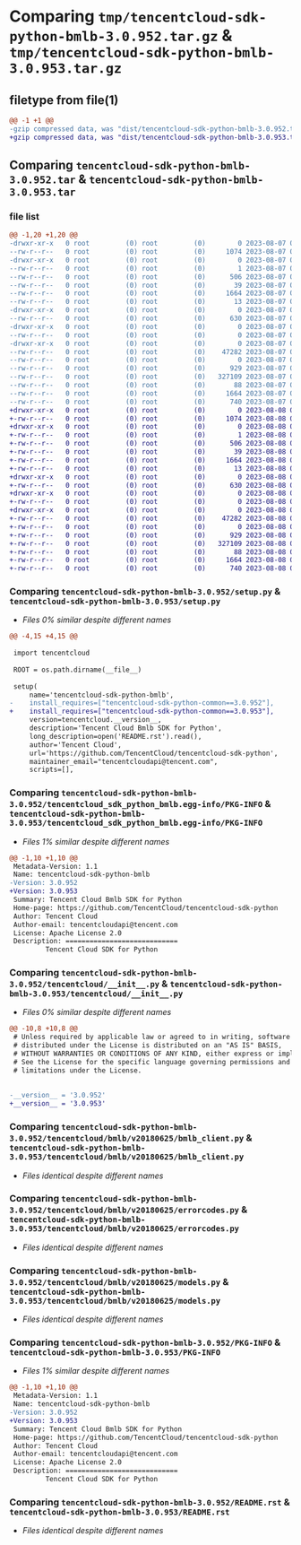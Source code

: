 # Comparing `tmp/tencentcloud-sdk-python-bmlb-3.0.952.tar.gz` & `tmp/tencentcloud-sdk-python-bmlb-3.0.953.tar.gz`

## filetype from file(1)

```diff
@@ -1 +1 @@
-gzip compressed data, was "dist/tencentcloud-sdk-python-bmlb-3.0.952.tar", last modified: Mon Aug  7 08:47:07 2023, max compression
+gzip compressed data, was "dist/tencentcloud-sdk-python-bmlb-3.0.953.tar", last modified: Tue Aug  8 00:18:52 2023, max compression
```

## Comparing `tencentcloud-sdk-python-bmlb-3.0.952.tar` & `tencentcloud-sdk-python-bmlb-3.0.953.tar`

### file list

```diff
@@ -1,20 +1,20 @@
-drwxr-xr-x   0 root         (0) root         (0)        0 2023-08-07 08:47:07.000000 tencentcloud-sdk-python-bmlb-3.0.952/
--rw-r--r--   0 root         (0) root         (0)     1074 2023-08-07 08:47:07.000000 tencentcloud-sdk-python-bmlb-3.0.952/setup.py
-drwxr-xr-x   0 root         (0) root         (0)        0 2023-08-07 08:47:07.000000 tencentcloud-sdk-python-bmlb-3.0.952/tencentcloud_sdk_python_bmlb.egg-info/
--rw-r--r--   0 root         (0) root         (0)        1 2023-08-07 08:47:07.000000 tencentcloud-sdk-python-bmlb-3.0.952/tencentcloud_sdk_python_bmlb.egg-info/dependency_links.txt
--rw-r--r--   0 root         (0) root         (0)      506 2023-08-07 08:47:07.000000 tencentcloud-sdk-python-bmlb-3.0.952/tencentcloud_sdk_python_bmlb.egg-info/SOURCES.txt
--rw-r--r--   0 root         (0) root         (0)       39 2023-08-07 08:47:07.000000 tencentcloud-sdk-python-bmlb-3.0.952/tencentcloud_sdk_python_bmlb.egg-info/requires.txt
--rw-r--r--   0 root         (0) root         (0)     1664 2023-08-07 08:47:07.000000 tencentcloud-sdk-python-bmlb-3.0.952/tencentcloud_sdk_python_bmlb.egg-info/PKG-INFO
--rw-r--r--   0 root         (0) root         (0)       13 2023-08-07 08:47:07.000000 tencentcloud-sdk-python-bmlb-3.0.952/tencentcloud_sdk_python_bmlb.egg-info/top_level.txt
-drwxr-xr-x   0 root         (0) root         (0)        0 2023-08-07 08:47:07.000000 tencentcloud-sdk-python-bmlb-3.0.952/tencentcloud/
--rw-r--r--   0 root         (0) root         (0)      630 2023-08-07 08:47:07.000000 tencentcloud-sdk-python-bmlb-3.0.952/tencentcloud/__init__.py
-drwxr-xr-x   0 root         (0) root         (0)        0 2023-08-07 08:47:07.000000 tencentcloud-sdk-python-bmlb-3.0.952/tencentcloud/bmlb/
--rw-r--r--   0 root         (0) root         (0)        0 2023-08-07 08:47:07.000000 tencentcloud-sdk-python-bmlb-3.0.952/tencentcloud/bmlb/__init__.py
-drwxr-xr-x   0 root         (0) root         (0)        0 2023-08-07 08:47:07.000000 tencentcloud-sdk-python-bmlb-3.0.952/tencentcloud/bmlb/v20180625/
--rw-r--r--   0 root         (0) root         (0)    47282 2023-08-07 08:47:07.000000 tencentcloud-sdk-python-bmlb-3.0.952/tencentcloud/bmlb/v20180625/bmlb_client.py
--rw-r--r--   0 root         (0) root         (0)        0 2023-08-07 08:47:07.000000 tencentcloud-sdk-python-bmlb-3.0.952/tencentcloud/bmlb/v20180625/__init__.py
--rw-r--r--   0 root         (0) root         (0)      929 2023-08-07 08:47:07.000000 tencentcloud-sdk-python-bmlb-3.0.952/tencentcloud/bmlb/v20180625/errorcodes.py
--rw-r--r--   0 root         (0) root         (0)   327109 2023-08-07 08:47:07.000000 tencentcloud-sdk-python-bmlb-3.0.952/tencentcloud/bmlb/v20180625/models.py
--rw-r--r--   0 root         (0) root         (0)       88 2023-08-07 08:47:07.000000 tencentcloud-sdk-python-bmlb-3.0.952/setup.cfg
--rw-r--r--   0 root         (0) root         (0)     1664 2023-08-07 08:47:07.000000 tencentcloud-sdk-python-bmlb-3.0.952/PKG-INFO
--rw-r--r--   0 root         (0) root         (0)      740 2023-08-07 08:47:07.000000 tencentcloud-sdk-python-bmlb-3.0.952/README.rst
+drwxr-xr-x   0 root         (0) root         (0)        0 2023-08-08 00:18:52.000000 tencentcloud-sdk-python-bmlb-3.0.953/
+-rw-r--r--   0 root         (0) root         (0)     1074 2023-08-08 00:18:52.000000 tencentcloud-sdk-python-bmlb-3.0.953/setup.py
+drwxr-xr-x   0 root         (0) root         (0)        0 2023-08-08 00:18:52.000000 tencentcloud-sdk-python-bmlb-3.0.953/tencentcloud_sdk_python_bmlb.egg-info/
+-rw-r--r--   0 root         (0) root         (0)        1 2023-08-08 00:18:52.000000 tencentcloud-sdk-python-bmlb-3.0.953/tencentcloud_sdk_python_bmlb.egg-info/dependency_links.txt
+-rw-r--r--   0 root         (0) root         (0)      506 2023-08-08 00:18:52.000000 tencentcloud-sdk-python-bmlb-3.0.953/tencentcloud_sdk_python_bmlb.egg-info/SOURCES.txt
+-rw-r--r--   0 root         (0) root         (0)       39 2023-08-08 00:18:52.000000 tencentcloud-sdk-python-bmlb-3.0.953/tencentcloud_sdk_python_bmlb.egg-info/requires.txt
+-rw-r--r--   0 root         (0) root         (0)     1664 2023-08-08 00:18:52.000000 tencentcloud-sdk-python-bmlb-3.0.953/tencentcloud_sdk_python_bmlb.egg-info/PKG-INFO
+-rw-r--r--   0 root         (0) root         (0)       13 2023-08-08 00:18:52.000000 tencentcloud-sdk-python-bmlb-3.0.953/tencentcloud_sdk_python_bmlb.egg-info/top_level.txt
+drwxr-xr-x   0 root         (0) root         (0)        0 2023-08-08 00:18:52.000000 tencentcloud-sdk-python-bmlb-3.0.953/tencentcloud/
+-rw-r--r--   0 root         (0) root         (0)      630 2023-08-08 00:18:52.000000 tencentcloud-sdk-python-bmlb-3.0.953/tencentcloud/__init__.py
+drwxr-xr-x   0 root         (0) root         (0)        0 2023-08-08 00:18:52.000000 tencentcloud-sdk-python-bmlb-3.0.953/tencentcloud/bmlb/
+-rw-r--r--   0 root         (0) root         (0)        0 2023-08-08 00:18:52.000000 tencentcloud-sdk-python-bmlb-3.0.953/tencentcloud/bmlb/__init__.py
+drwxr-xr-x   0 root         (0) root         (0)        0 2023-08-08 00:18:52.000000 tencentcloud-sdk-python-bmlb-3.0.953/tencentcloud/bmlb/v20180625/
+-rw-r--r--   0 root         (0) root         (0)    47282 2023-08-08 00:18:52.000000 tencentcloud-sdk-python-bmlb-3.0.953/tencentcloud/bmlb/v20180625/bmlb_client.py
+-rw-r--r--   0 root         (0) root         (0)        0 2023-08-08 00:18:52.000000 tencentcloud-sdk-python-bmlb-3.0.953/tencentcloud/bmlb/v20180625/__init__.py
+-rw-r--r--   0 root         (0) root         (0)      929 2023-08-08 00:18:52.000000 tencentcloud-sdk-python-bmlb-3.0.953/tencentcloud/bmlb/v20180625/errorcodes.py
+-rw-r--r--   0 root         (0) root         (0)   327109 2023-08-08 00:18:52.000000 tencentcloud-sdk-python-bmlb-3.0.953/tencentcloud/bmlb/v20180625/models.py
+-rw-r--r--   0 root         (0) root         (0)       88 2023-08-08 00:18:52.000000 tencentcloud-sdk-python-bmlb-3.0.953/setup.cfg
+-rw-r--r--   0 root         (0) root         (0)     1664 2023-08-08 00:18:52.000000 tencentcloud-sdk-python-bmlb-3.0.953/PKG-INFO
+-rw-r--r--   0 root         (0) root         (0)      740 2023-08-08 00:18:52.000000 tencentcloud-sdk-python-bmlb-3.0.953/README.rst
```

### Comparing `tencentcloud-sdk-python-bmlb-3.0.952/setup.py` & `tencentcloud-sdk-python-bmlb-3.0.953/setup.py`

 * *Files 0% similar despite different names*

```diff
@@ -4,15 +4,15 @@
 
 import tencentcloud
 
 ROOT = os.path.dirname(__file__)
 
 setup(
     name='tencentcloud-sdk-python-bmlb',
-    install_requires=["tencentcloud-sdk-python-common==3.0.952"],
+    install_requires=["tencentcloud-sdk-python-common==3.0.953"],
     version=tencentcloud.__version__,
     description='Tencent Cloud Bmlb SDK for Python',
     long_description=open('README.rst').read(),
     author='Tencent Cloud',
     url='https://github.com/TencentCloud/tencentcloud-sdk-python',
     maintainer_email="tencentcloudapi@tencent.com",
     scripts=[],
```

### Comparing `tencentcloud-sdk-python-bmlb-3.0.952/tencentcloud_sdk_python_bmlb.egg-info/PKG-INFO` & `tencentcloud-sdk-python-bmlb-3.0.953/tencentcloud_sdk_python_bmlb.egg-info/PKG-INFO`

 * *Files 1% similar despite different names*

```diff
@@ -1,10 +1,10 @@
 Metadata-Version: 1.1
 Name: tencentcloud-sdk-python-bmlb
-Version: 3.0.952
+Version: 3.0.953
 Summary: Tencent Cloud Bmlb SDK for Python
 Home-page: https://github.com/TencentCloud/tencentcloud-sdk-python
 Author: Tencent Cloud
 Author-email: tencentcloudapi@tencent.com
 License: Apache License 2.0
 Description: ============================
         Tencent Cloud SDK for Python
```

### Comparing `tencentcloud-sdk-python-bmlb-3.0.952/tencentcloud/__init__.py` & `tencentcloud-sdk-python-bmlb-3.0.953/tencentcloud/__init__.py`

 * *Files 0% similar despite different names*

```diff
@@ -10,8 +10,8 @@
 # Unless required by applicable law or agreed to in writing, software
 # distributed under the License is distributed on an "AS IS" BASIS,
 # WITHOUT WARRANTIES OR CONDITIONS OF ANY KIND, either express or implied.
 # See the License for the specific language governing permissions and
 # limitations under the License.
 
 
-__version__ = '3.0.952'
+__version__ = '3.0.953'
```

### Comparing `tencentcloud-sdk-python-bmlb-3.0.952/tencentcloud/bmlb/v20180625/bmlb_client.py` & `tencentcloud-sdk-python-bmlb-3.0.953/tencentcloud/bmlb/v20180625/bmlb_client.py`

 * *Files identical despite different names*

### Comparing `tencentcloud-sdk-python-bmlb-3.0.952/tencentcloud/bmlb/v20180625/errorcodes.py` & `tencentcloud-sdk-python-bmlb-3.0.953/tencentcloud/bmlb/v20180625/errorcodes.py`

 * *Files identical despite different names*

### Comparing `tencentcloud-sdk-python-bmlb-3.0.952/tencentcloud/bmlb/v20180625/models.py` & `tencentcloud-sdk-python-bmlb-3.0.953/tencentcloud/bmlb/v20180625/models.py`

 * *Files identical despite different names*

### Comparing `tencentcloud-sdk-python-bmlb-3.0.952/PKG-INFO` & `tencentcloud-sdk-python-bmlb-3.0.953/PKG-INFO`

 * *Files 1% similar despite different names*

```diff
@@ -1,10 +1,10 @@
 Metadata-Version: 1.1
 Name: tencentcloud-sdk-python-bmlb
-Version: 3.0.952
+Version: 3.0.953
 Summary: Tencent Cloud Bmlb SDK for Python
 Home-page: https://github.com/TencentCloud/tencentcloud-sdk-python
 Author: Tencent Cloud
 Author-email: tencentcloudapi@tencent.com
 License: Apache License 2.0
 Description: ============================
         Tencent Cloud SDK for Python
```

### Comparing `tencentcloud-sdk-python-bmlb-3.0.952/README.rst` & `tencentcloud-sdk-python-bmlb-3.0.953/README.rst`

 * *Files identical despite different names*

